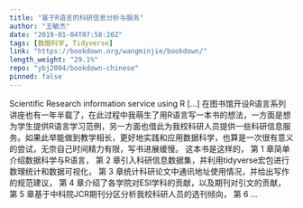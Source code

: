 ```yaml
---
title: "基于R语言的科研信息分析与服务"
author: "王敏杰"
date: "2019-01-04T07:58:20Z"
tags: [数据科学, Tidyverse]
link: "https://bookdown.org/wangminjie/bookdown/"
length_weight: "29.1%"
repo: "ybj2004/bookdown-chinese"
pinned: false
---
```


Scientific Research information service using R [...] 在图书馆开设R语言系列讲座也有一年半载了，在此过程中我萌生了用R语言写一本书的想法，一方面是想为学生提供R语言学习范例，另一方面也借此为我校科研人员提供一些科研信息服务。如果此举能做到教学相长，更好地实践和应用数据科学，也算是一次很有意义的尝试，无奈自己时间精力有限，写书进展缓慢。 这本书是这样的， 第 1 章简单介绍数据科学与R语言， 第 2 章引入科研信息数据集，并利用tidyverse宏包进行数理统计和数据可视化， 第 3 章统计科研论文中通讯地址使用情况，并给出写作的规范建议， 第 4 章介绍了各学院对ESI学科的贡献，以及期刊对引文的贡献， 第 5 章基于中科院JCR期刊分区分析我校科研人员的选刊倾向， 第 6 ...
